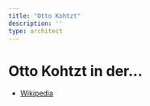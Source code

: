 ```yaml
---
title: "Otto Kohtzt"
description: ''
type: architect
---
```


# Otto Kohtzt in der...
* [Wikipedia](https://de.wikipedia.org/wiki/Otto_Kohtz)
